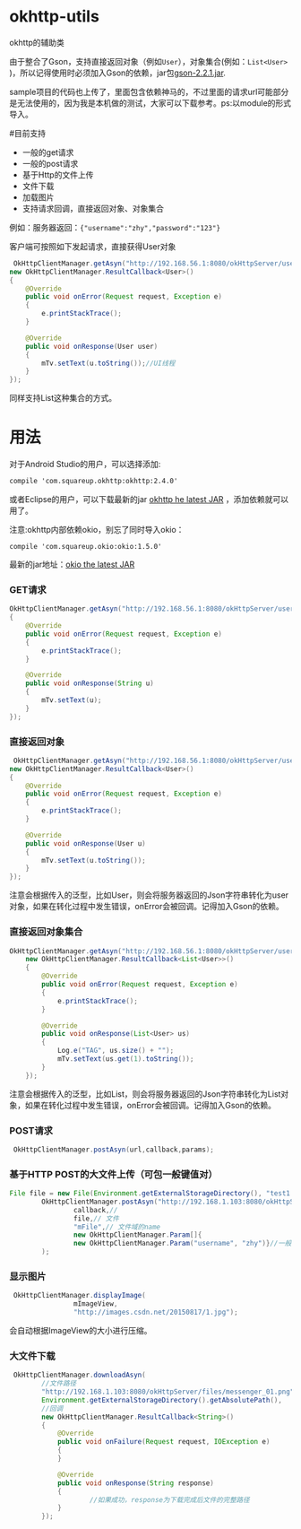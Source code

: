 # okhttp-utils
okhttp的辅助类


由于整合了Gson，支持直接返回对象（例如`User`），对象集合(例如：`List<User>` )，所以记得使用时必须加入Gson的依赖，jar包[gson-2.2.1.jar](gson-2.2.1.jar).

sample项目的代码也上传了，里面包含依赖神马的，不过里面的请求url可能部分是无法使用的，因为我是本机做的测试，大家可以下载参考。ps:以module的形式导入。

#目前支持
* 一般的get请求
* 一般的post请求
* 基于Http的文件上传
* 文件下载
* 加载图片
* 支持请求回调，直接返回对象、对象集合

例如：服务器返回：`{"username":"zhy","password":"123"}`

客户端可按照如下发起请求，直接获得User对象

```java
 OkHttpClientManager.getAsyn("http://192.168.56.1:8080/okHttpServer/user!getUser",
new OkHttpClientManager.ResultCallback<User>()
{
    @Override
    public void onError(Request request, Exception e)
    {
        e.printStackTrace();
    }

    @Override
    public void onResponse(User user)
    {
        mTv.setText(u.toString());//UI线程
    }
});
```
同样支持List<User>这种集合的方式。





# 用法

对于Android Studio的用户，可以选择添加:

```xml
compile 'com.squareup.okhttp:okhttp:2.4.0'

```
或者Eclipse的用户，可以下载最新的jar [okhttp he latest JAR](https://search.maven.org/remote_content?g=com.squareup.okhttp&a=okhttp&v=LATEST) ，添加依赖就可以用了。

注意:okhttp内部依赖okio，别忘了同时导入okio：

`compile 'com.squareup.okio:okio:1.5.0'`

最新的jar地址：[okio the latest JAR](https://search.maven.org/remote_content?g=com.squareup.okio&a=okio&v=LATEST)


### GET请求

```java
OkHttpClientManager.getAsyn("http://192.168.56.1:8080/okHttpServer/user!getSimpleString", new OkHttpClientManager.ResultCallback<String>()
{
    @Override
    public void onError(Request request, Exception e)
    {
        e.printStackTrace();
    }

    @Override
    public void onResponse(String u)
    {
        mTv.setText(u);
    }
});
```

### 直接返回对象

```java
 OkHttpClientManager.getAsyn("http://192.168.56.1:8080/okHttpServer/user!getUser",
new OkHttpClientManager.ResultCallback<User>()
{
    @Override
    public void onError(Request request, Exception e)
    {
        e.printStackTrace();
    }

    @Override
    public void onResponse(User u)
    {
        mTv.setText(u.toString());
    }
});

```
注意会根据传入的泛型，比如User，则会将服务器返回的Json字符串转化为user对象，如果在转化过程中发生错误，onError会被回调。记得加入Gson的依赖。


### 直接返回对象集合

```java
OkHttpClientManager.getAsyn("http://192.168.56.1:8080/okHttpServer/user!getUsers",
    new OkHttpClientManager.ResultCallback<List<User>>()
    {
        @Override
        public void onError(Request request, Exception e)
        {
            e.printStackTrace();
        }

        @Override
        public void onResponse(List<User> us)
        {
            Log.e("TAG", us.size() + "");
            mTv.setText(us.get(1).toString());
        }
    });
```
注意会根据传入的泛型，比如List<User>，则会将服务器返回的Json字符串转化为List<User>对象，如果在转化过程中发生错误，onError会被回调。记得加入Gson的依赖。

### POST请求

```java
 OkHttpClientManager.postAsyn(url,callback,params);
```

### 基于HTTP POST的大文件上传（可包一般键值对）

```java
File file = new File(Environment.getExternalStorageDirectory(), "test1.txt");
        OkHttpClientManager.postAsyn("http://192.168.1.103:8080/okHttpServer/fileUpload",//
                callback,//
                file,// 文件
                "mFile",// 文件域的name
                new OkHttpClientManager.Param[]{
                new OkHttpClientManager.Param("username", "zhy")}//一般的键值对，可为null
        );
```

### 显示图片

```java
 OkHttpClientManager.displayImage(
 				mImageView, 
 				"http://images.csdn.net/20150817/1.jpg");

```
会自动根据ImageView的大小进行压缩。

### 大文件下载

```java
 OkHttpClientManager.downloadAsyn(
 		//文件路径
 		"http://192.168.1.103:8080/okHttpServer/files/messenger_01.png", 		//文件存储路径
 		Environment.getExternalStorageDirectory().getAbsolutePath(), 
 		//回调
 		new OkHttpClientManager.ResultCallback<String>()
        {
            @Override
            public void onFailure(Request request, IOException e)
            {
            }

            @Override
            public void onResponse(String response)
            {
					//如果成功，response为下载完成后文件的完整路径
            }
        });
 ```